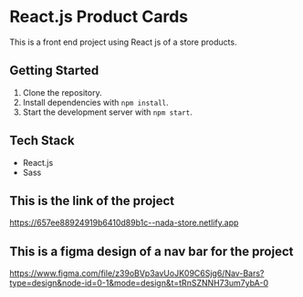 # React.js Product Cards 

This is a front end project using React js of a store products.

## Getting Started
1. Clone the repository.
2. Install dependencies with `npm install`.
3. Start the development server with `npm start`.

## Tech Stack
- React.js
- Sass

## This is the link of the project
https://657ee88924919b6410d89b1c--nada-store.netlify.app

## This is a figma design of a nav bar for the project
https://www.figma.com/file/z39oBVp3avUoJK09C6Sjg6/Nav-Bars?type=design&node-id=0-1&mode=design&t=tRnSZNNH73um7ybA-0
